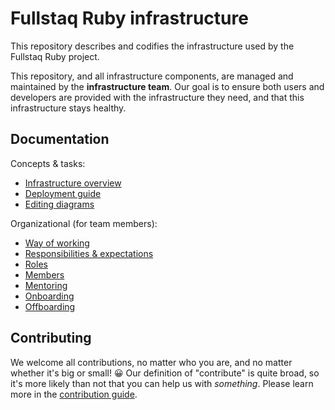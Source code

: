 # Fullstaq Ruby infrastructure

This repository describes and codifies the infrastructure used by the Fullstaq Ruby project.

This repository, and all infrastructure components, are managed and maintained by the **infrastructure team**. Our goal is to ensure both users and developers are provided with the infrastructure they need, and that this infrastructure stays healthy.

## Documentation

Concepts & tasks:

 * [Infrastructure overview](docs/infrastructure-overview.md)
 * [Deployment guide](docs/deploy.md)
 * [Editing diagrams](docs/editing-diagrams.md)

Organizational (for team members):

 * [Way of working](docs/way-of-working.md)
 * [Responsibilities & expectations](docs/responsibilities-expectations.md)
 * [Roles](docs/roles.md)
 * [Members](docs/members.md)
 * [Mentoring](docs/mentoring.md)
 * [Onboarding](docs/onboarding.md)
 * [Offboarding](docs/offboarding.md)

## Contributing

We welcome all contributions, no matter who you are, and no matter whether it's big or small! 😀 Our definition of "contribute" is quite broad, so it's more likely than not that you can help us with _something_. Please learn more in the [contribution guide](CONTRIBUTING.md).
